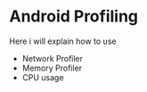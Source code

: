 # Android Profiling 
Here i will explain how to use
- Network Profiler
- Memory Profiler
- CPU usage

